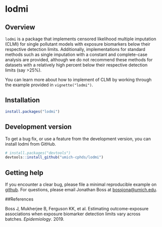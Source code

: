 
<!-- README.md is generated from README.Rmd. Please edit that file -->

# lodmi

## Overview

`lodmi` is a package that implements censored likelihood multiple
imputation (CLMI) for single pollutant models with exposure biomarkers
below their respective detection limits. Additionally, implementations
for standard methods such as single imputation with a constant and
complete-case analysis are provided, although we do not recommend these
methods for datasets with a relatively high percent below their
respective detection limits (say \>25%).

You can learn more about how to implement of CLMI by working through the
example provided in `vignette("lodmi")`.

## Installation

``` r
install.packages("lodmi")
```

## Development version

To get a bug fix, or use a feature from the development version, you can
install lodmi from GitHub.

``` r
# install.packages("devtools")
devtools::install_github("umich-cphds/lodmi")
```

## Getting help

If you encounter a clear bug, please file a minimal reproducible example
on [github](https://github.com/umich-cphds/lodmi/issues). For questions,
please email Jonathan Boss at <bossjona@umich.edu>.

\#\#References

Boss J, Mukherjee B, Ferguson KK, et al. Estimating outcome-exposure
associations when exposure biomarker detection limits vary across
batches. *Epidemiology*. 2019.
